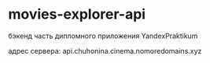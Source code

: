# movies-explorer-api

бэкенд часть дипломного приложения YandexPraktikum

адрес сервера: api.chuhonina.cinema.nomoredomains.xyz
